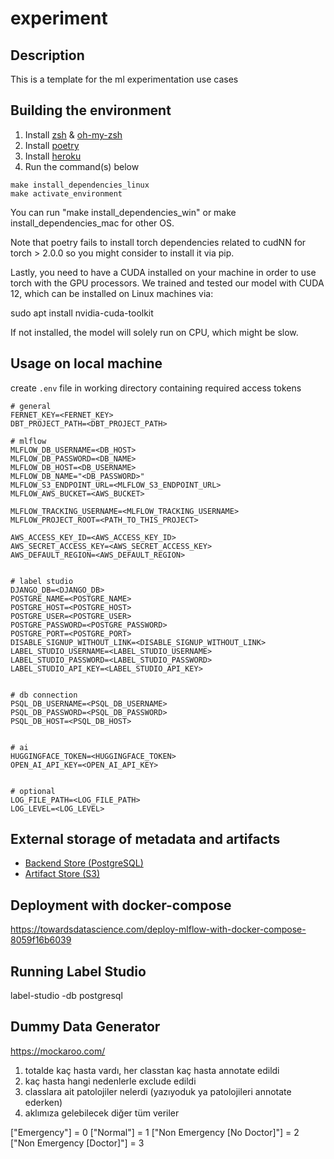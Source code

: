 # experiment

## Description
This is a template for the ml experimentation use cases

## Building the environment
1. Install [zsh](https://github.com/ohmyzsh/ohmyzsh/wiki/Installing-ZSH) & [oh-my-zsh](https://ohmyz.sh/)
2. Install [poetry](https://python-poetry.org/docs/)
3. Install [heroku](https://devcenter.heroku.com/articles/heroku-cli#install-the-heroku-cli)
4. Run the command(s) below
```
make install_dependencies_linux
make activate_environment
```

You can run "make install_dependencies_win" or make install_dependencies_mac for other OS.

Note that poetry fails to install torch dependencies related to cudNN for torch > 2.0.0
so you might consider to install it via pip.

Lastly, you need to have a CUDA installed on your machine in order to use torch with the
GPU processors. We trained and tested our model with CUDA 12, which can be installed on
Linux machines via:

sudo apt install nvidia-cuda-toolkit

If not installed, the model will solely run on CPU, which might be slow.

## Usage on local machine
create `.env` file in working directory containing required access tokens
```
# general
FERNET_KEY=<FERNET_KEY>
DBT_PROJECT_PATH=<DBT_PROJECT_PATH>

# mlflow
MLFLOW_DB_USERNAME=<DB_HOST>
MLFLOW_DB_PASSWORD=<DB_NAME>
MLFLOW_DB_HOST=<DB_USERNAME>
MLFLOW_DB_NAME="<DB_PASSWORD>"
MLFLOW_S3_ENDPOINT_URL=<MLFLOW_S3_ENDPOINT_URL>
MLFLOW_AWS_BUCKET=<AWS_BUCKET>

MLFLOW_TRACKING_USERNAME=<MLFLOW_TRACKING_USERNAME>
MLFLOW_PROJECT_ROOT=<PATH_TO_THIS_PROJECT>

AWS_ACCESS_KEY_ID=<AWS_ACCESS_KEY_ID>
AWS_SECRET_ACCESS_KEY=<AWS_SECRET_ACCESS_KEY>
AWS_DEFAULT_REGION=<AWS_DEFAULT_REGION>


# label studio
DJANGO_DB=<DJANGO_DB>
POSTGRE_NAME=<POSTGRE_NAME>
POSTGRE_HOST=<POSTGRE_HOST>
POSTGRE_USER=<POSTGRE_USER>
POSTGRE_PASSWORD=<POSTGRE_PASSWORD>
POSTGRE_PORT=<POSTGRE_PORT>
DISABLE_SIGNUP_WITHOUT_LINK=<DISABLE_SIGNUP_WITHOUT_LINK>
LABEL_STUDIO_USERNAME=<LABEL_STUDIO_USERNAME>
LABEL_STUDIO_PASSWORD=<LABEL_STUDIO_PASSWORD>
LABEL_STUDIO_API_KEY=<LABEL_STUDIO_API_KEY>


# db connection
PSQL_DB_USERNAME=<PSQL_DB_USERNAME>
PSQL_DB_PASSWORD=<PSQL_DB_PASSWORD>
PSQL_DB_HOST=<PSQL_DB_HOST>


# ai
HUGGINGFACE_TOKEN=<HUGGINGFACE_TOKEN>
OPEN_AI_API_KEY=<OPEN_AI_API_KEY>


# optional
LOG_FILE_PATH=<LOG_FILE_PATH>
LOG_LEVEL=<LOG_LEVEL>
```
## External storage of metadata and artifacts

* [Backend Store (PostgreSQL)](https://mlflow.org/docs/latest/tracking.html#id77)
* [Artifact Store (S3)](https://mlflow.org/docs/latest/tracking.html#amazon-s3-and-s3-compatible-storage)

## Deployment with docker-compose
https://towardsdatascience.com/deploy-mlflow-with-docker-compose-8059f16b6039

## Running Label Studio
label-studio -db postgresql

## Dummy Data Generator
https://mockaroo.com/

1) totalde kaç hasta vardı, her classtan kaç hasta annotate edildi
2) kaç hasta hangi nedenlerle exclude edildi
3) classlara ait patolojiler nelerdi (yazıyoduk ya patolojileri annotate ederken) 
4) aklımıza gelebilecek diğer tüm veriler


["Emergency"] = 0
["Normal"] = 1
["Non Emergency [No Doctor]"] = 2
["Non Emergency [Doctor]"] = 3
